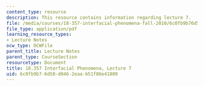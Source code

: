 ```yaml
---
content_type: resource
description: This resource contains information regarding lecture 7.
file: /media/courses/18-357-interfacial-phenomena-fall-2010/6c0fb9b76d50d0462eaab51f86e41809_MIT18_357F10_Lecture7.pdf
file_type: application/pdf
learning_resource_types:
- Lecture Notes
ocw_type: OCWFile
parent_title: Lecture Notes
parent_type: CourseSection
resourcetype: Document
title: 18.357 Interfacial Phenomena, Lecture 7
uid: 6c0fb9b7-6d50-d046-2eaa-b51f86e41809
---
```

